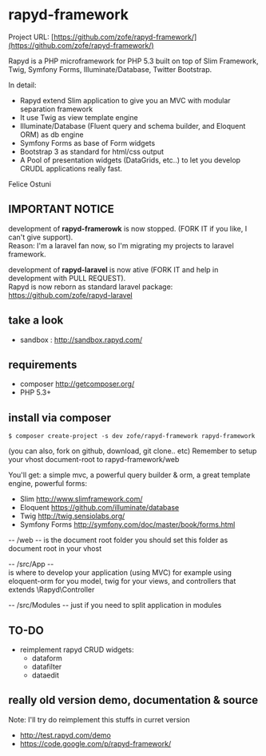 rapyd-framework 
===============

Project URL: [https://github.com/zofe/rapyd-framework/](https://github.com/zofe/rapyd-framework/)

Rapyd is a PHP microframework for PHP 5.3 built on top of Slim Framework, Twig, Symfony Forms, Illuminate/Database, Twitter Bootstrap.

In detail:

- Rapyd extend Slim application to give you an MVC with modular separation framework
- It use Twig as view template engine
- Illuminate/Database (Fluent query and schema builder, and Eloquent ORM)  as db engine 
- Symfony Forms as base of Form widgets
- Bootstrap 3 as standard for html/css output
- A Pool of presentation widgets (DataGrids, etc..) to let you develop CRUDL applications really fast.


Felice Ostuni



## IMPORTANT NOTICE ##
development  of __rapyd-framerowk__ is now stopped. (FORK IT  if you like, I can't give support).   
Reason:  I'm a laravel fan now, so I'm migrating my projects to laravel framework.  

development of __rapyd-laravel__ is now ative (FORK IT and help in development with PULL REQUEST).    
Rapyd is now reborn as standard laravel package:   
https://github.com/zofe/rapyd-laravel



## take a look ##

- sandbox : http://sandbox.rapyd.com/

## requirements ##

- composer http://getcomposer.org/
- PHP 5.3+  

## install via composer ##

```
$ composer create-project -s dev zofe/rapyd-framework rapyd-framework
```

(you can also, fork on github, download, git clone.. etc) 
Remember to setup your vhost document-root to rapyd-framework/web




You'll get:
a simple mvc, a powerful query builder & orm, a great template engine, powerful forms:

- Slim  http://www.slimframework.com/
- Eloquent  https://github.com/illuminate/database
- Twig http://twig.sensiolabs.org/
- Symfony Forms  http://symfony.com/doc/master/book/forms.html


-- /web -- 
is the document root folder you should  set this folder as document root in your vhost

-- /src/App --  
is where to develop your application (using MVC)
for example using  eloquent-orm for you model, twig for your views, and controllers that extends \Rapyd\Controller  

-- /src/Modules --
just if you need to split application in modules 

## TO-DO ##


- reimplement rapyd CRUD widgets:
  * dataform
  * datafilter
  * dataedit


## really old version demo, documentation & source ##

Note: I'll try do reimplement this stuffs in curret version 

- http://test.rapyd.com/demo
- https://code.google.com/p/rapyd-framework/



